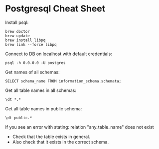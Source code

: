 # Postgresql Cheat Sheet

Install psql:

```
brew doctor
brew update
brew install libpq
brew link --force libpq
```

Connect to DB on localhost with default credentials:

`psql -h 0.0.0.0 -U postgres`

Get names of all schemas:

`SELECT schema_name FROM information_schema.schemata;`

Get all table names in all schemas:

`\dt *.*`

Get all table names in public schema:

`\dt public.*`

If you see an error with stating: relation "any\_table\_name" does not exist

- Check that the table exists in general.
- Also check that it exists in the correct schema.